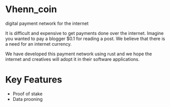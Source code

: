 # Vhenn_coin
 digital payment network for the internet

It is difficult and expensive to get payments 
done over the internet. Imagine you wanted to pay 
a blogger $0.1 for reading a post. We believe that
there is a need for an internet currency. 

We have developed this payment network using rust
and we hope the internet and creatives will adopt
it in their software applications.


# Key Features 
- Proof of stake 
- Data prooning




